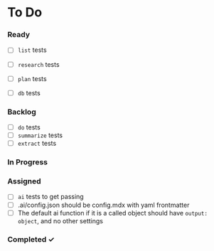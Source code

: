 # To Do

### Ready

- [ ] `list` tests
- [ ] `research` tests
- [ ] `plan` tests
- [ ] `db` tests


### Backlog

- [ ] `do` tests
- [ ] `summarize` tests
- [ ] `extract` tests

### In Progress


### Assigned

- [ ] `ai` tests to get passing
- [ ] .ai/config.json should be config.mdx with yaml frontmatter
- [ ] The default ai function if it is a called object should have `output: object`, and no other settings

### Completed ✓
